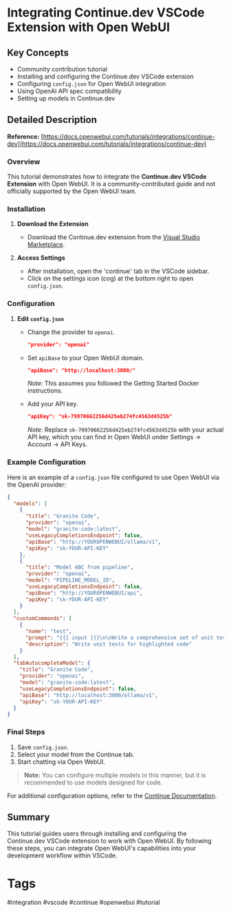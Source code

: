 # Integrating Continue.dev VSCode Extension with Open WebUI

## Key Concepts
- Community contribution tutorial
- Installing and configuring the Continue.dev VSCode extension
- Configuring `config.json` for Open WebUI integration
- Using OpenAI API spec compatibility
- Setting up models in Continue.dev

## Detailed Description

**Reference:** [https://docs.openwebui.com/tutorials/integrations/continue-dev](https://docs.openwebui.com/tutorials/integrations/continue-dev)

### Overview
This tutorial demonstrates how to integrate the **Continue.dev VSCode Extension** with Open WebUI. It is a community-contributed guide and not officially supported by the Open WebUI team.

### Installation

1. **Download the Extension**
   - Download the Continue.dev extension from the [Visual Studio Marketplace](https://marketplace.visualstudio.com/items?itemName=continue.continue).

2. **Access Settings**
   - After installation, open the 'continue' tab in the VSCode sidebar.
   - Click on the settings icon (cog) at the bottom right to open `config.json`.

### Configuration

1. **Edit `config.json`**

   - Change the provider to `openai`.
     ```json
     "provider": "openai"
     ```

   - Set `apiBase` to your Open WebUI domain.
     ```json
     "apiBase": "http://localhost:3000/"
     ```
     *Note:* This assumes you followed the Getting Started Docker instructions.

   - Add your API key.
     ```json
     "apiKey": "sk-79970662256d425eb274fc4563d4525b"
     ```
     *Note:* Replace `sk-79970662256d425eb274fc4563d4525b` with your actual API key, which you can find in Open WebUI under Settings -> Account -> API Keys.

### Example Configuration

Here is an example of a `config.json` file configured to use Open WebUI via the OpenAI provider:

```json
{
  "models": [
    {
      "title": "Granite Code",
      "provider": "openai",
      "model": "granite-code:latest",
      "useLegacyCompletionsEndpoint": false,
      "apiBase": "http://YOUROPENWEBUI/ollama/v1",
      "apiKey": "sk-YOUR-API-KEY"
    },
    {
      "title": "Model ABC from pipeline",
      "provider": "openai",
      "model": "PIPELINE_MODEL_ID",
      "useLegacyCompletionsEndpoint": false,
      "apiBase": "http://YOUROPENWEBUI/api",
      "apiKey": "sk-YOUR-API-KEY"
    }
  ],
  "customCommands": [
    {
      "name": "test",
      "prompt": "{{{ input }}}\n\nWrite a comprehensive set of unit tests for the selected code. It should setup, run tests that check for correctness including important edge cases, and teardown. Ensure that the tests are complete and sophisticated. Give the tests just as chat output, don't edit any file.",
      "description": "Write unit tests for highlighted code"
    }
  ],
  "tabAutocompleteModel": {
    "title": "Granite Code",
    "provider": "openai",
    "model": "granite-code:latest",
    "useLegacyCompletionsEndpoint": false,
    "apiBase": "http://localhost:3000/ollama/v1",
    "apiKey": "sk-YOUR-API-KEY"
  }
}
```

### Final Steps

1. Save `config.json`.
2. Select your model from the Continue tab.
3. Start chatting via Open WebUI.

> **Note:** You can configure multiple models in this manner, but it is recommended to use models designed for code.

For additional configuration options, refer to the [Continue Documentation](https://docs.continue.dev/).

## Summary
This tutorial guides users through installing and configuring the Continue.dev VSCode extension to work with Open WebUI. By following these steps, you can integrate Open WebUI's capabilities into your development workflow within VSCode.

# Tags
#integration #vscode #continue #openwebui #tutorial